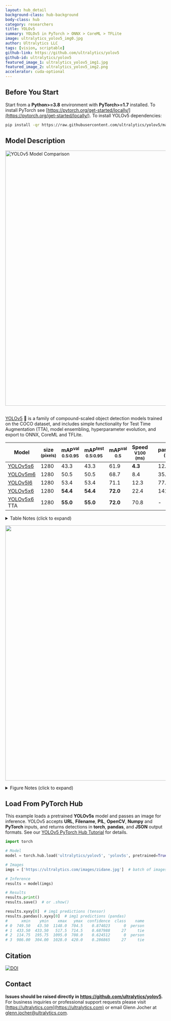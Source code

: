 ```yaml
---
layout: hub_detail
background-class: hub-background
body-class: hub
category: researchers
title: YOLOv5
summary: YOLOv5 in PyTorch > ONNX > CoreML > TFLite
image: ultralytics_yolov5_img0.jpg
author: Ultralytics LLC
tags: [vision, scriptable]
github-link: https://github.com/ultralytics/yolov5
github-id: ultralytics/yolov5
featured_image_1: ultralytics_yolov5_img1.jpg
featured_image_2: ultralytics_yolov5_img2.png
accelerator: cuda-optional
---
```


## Before You Start

Start from a **Python>=3.8** environment with **PyTorch>=1.7** installed. To install PyTorch see [https://pytorch.org/get-started/locally/](https://pytorch.org/get-started/locally/). To install YOLOv5 dependencies:
```bash
pip install -qr https://raw.githubusercontent.com/ultralytics/yolov5/master/requirements.txt  # install dependencies
```


## Model Description

<img width="800" alt="YOLOv5 Model Comparison" src="https://github.com/ultralytics/yolov5/releases/download/v1.0/model_comparison.png">
&nbsp;

[YOLOv5](https://ultralytics.com/yolov5) 🚀 is a family of compound-scaled object detection models trained on the COCO dataset, and includes simple functionality for Test Time Augmentation (TTA), model ensembling, hyperparameter evolution, and export to ONNX, CoreML and TFLite.

[assets]: https://github.com/ultralytics/yolov5/releases

Model |size<br><sup>(pixels) |mAP<sup>val<br>0.5:0.95 |mAP<sup>test<br>0.5:0.95 |mAP<sup>val<br>0.5 |Speed<br><sup>V100 (ms) | |params<br><sup>(M) |FLOPS<br><sup>640 (B)
---   |---  |---        |---         |---             |---                |---|---              |---
[YOLOv5s6][assets]   |1280 |43.3     |43.3     |61.9     |**4.3** | |12.7  |17.4
[YOLOv5m6][assets]   |1280 |50.5     |50.5     |68.7     |8.4     | |35.9  |52.4
[YOLOv5l6][assets]   |1280 |53.4     |53.4     |71.1     |12.3    | |77.2  |117.7
[YOLOv5x6][assets]   |1280 |**54.4** |**54.4** |**72.0** |22.4    | |141.8 |222.9
[YOLOv5x6][assets] TTA |1280 |**55.0** |**55.0** |**72.0** |70.8 | |-  |-

<details>
  <summary>Table Notes (click to expand)</summary>
  
  * AP<sup>test</sup> denotes COCO [test-dev2017](http://cocodataset.org/#upload) server results, all other AP results denote val2017 accuracy.  
  * AP values are for single-model single-scale unless otherwise noted. **Reproduce mAP** by `python test.py --data coco.yaml --img 640 --conf 0.001 --iou 0.65`  
  * Speed<sub>GPU</sub> averaged over 5000 COCO val2017 images using a GCP [n1-standard-16](https://cloud.google.com/compute/docs/machine-types#n1_standard_machine_types) V100 instance, and includes FP16 inference, postprocessing and NMS. **Reproduce speed** by `python test.py --data coco.yaml --img 640 --conf 0.25 --iou 0.45`  
  * All checkpoints are trained to 300 epochs with default settings and hyperparameters (no autoaugmentation). 
  * Test Time Augmentation ([TTA](https://github.com/ultralytics/yolov5/issues/303)) includes reflection and scale augmentation. **Reproduce TTA** by `python test.py --data coco.yaml --img 1536 --iou 0.7 --augment`
</details>

<p align="left"><img width="800" src="https://github.com/ultralytics/yolov5/releases/download/v1.0/model_plot.png"></p>

<details>
  <summary>Figure Notes (click to expand)</summary>
  
  * GPU Speed measures end-to-end time per image averaged over 5000 COCO val2017 images using a V100 GPU with batch size 32, and includes image preprocessing, PyTorch FP16 inference, postprocessing and NMS. 
  * EfficientDet data from [google/automl](https://github.com/google/automl) at batch size 8.
  * **Reproduce** by `python test.py --task study --data coco.yaml --iou 0.7 --weights yolov5s6.pt yolov5m6.pt yolov5l6.pt yolov5x6.pt`
</details>

## Load From PyTorch Hub

This example loads a pretrained **YOLOv5s** model and passes an image for inference. YOLOv5 accepts **URL**, **Filename**, **PIL**, **OpenCV**, **Numpy** and **PyTorch** inputs, and returns detections in **torch**, **pandas**, and **JSON** output formats. See our [YOLOv5 PyTorch Hub Tutorial](https://github.com/ultralytics/yolov5/issues/36) for details.

```python
import torch

# Model
model = torch.hub.load('ultralytics/yolov5', 'yolov5s', pretrained=True)

# Images
imgs = ['https://ultralytics.com/images/zidane.jpg']  # batch of images

# Inference
results = model(imgs)

# Results
results.print()  
results.save()  # or .show()

results.xyxy[0]  # img1 predictions (tensor)
results.pandas().xyxy[0]  # img1 predictions (pandas)
#      xmin    ymin    xmax   ymax  confidence  class    name
# 0  749.50   43.50  1148.0  704.5    0.874023      0  person
# 1  433.50  433.50   517.5  714.5    0.687988     27     tie
# 2  114.75  195.75  1095.0  708.0    0.624512      0  person
# 3  986.00  304.00  1028.0  420.0    0.286865     27     tie
```


## Citation

[![DOI](https://zenodo.org/badge/264818686.svg)](https://zenodo.org/badge/latestdoi/264818686)


## Contact

**Issues should be raised directly in https://github.com/ultralytics/yolov5.** For business inquiries or professional support requests please visit [https://ultralytics.com](https://ultralytics.com) or email Glenn Jocher at [glenn.jocher@ultralytics.com](mailto:glenn.jocher@ultralytics.com). 

&nbsp;
